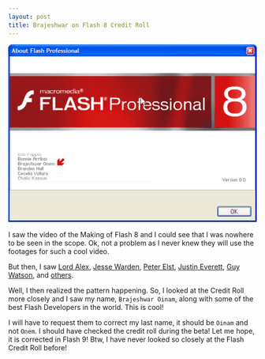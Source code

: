 ```yaml
---
layout: post
title: Brajeshwar on Flash 8 Credit Roll
---
```


[![Brajeshwar on Flash 8 Credit Roll)](/static/2005/brajeshwar-flash-8-credit-roll.png)](http://www.flickr.com/photos/brajeshwar/142644683/)

I saw the video of the Making of Flash 8 and I could see that I was nowhere to be seen in the scope. Ok, not a problem as I never knew they will use the footages for such a cool video.

But then, I saw
[Lord Alex](http://www.lordalex.org/2005/09/macromedia-flash-8-credits-special.php),
[Jesse Warden](http://www.jessewarden.com/archives/2005/09/macromedia_flas.html),
[Peter Elst](http://www.peterelst.com/blog/2005/09/29/flash-8-credits/),
[Justin Everett](http://justin.everett-church.com/index.php/2005/09/29/flash-8-credits-no-thank-you/),
[Guy Watson](http://www.flashguru.co.uk/flash-8-special-thanks/),
and [others](http://www.ifbin.com/news/2005/09/14-ifbin-authors-receive-credit-within.html).

Well, I then realized the pattern happening. So, I looked at the Credit Roll more closely and I saw my name, `Brajeshwar Oinam`, along with some of the best Flash Developers in the world. This is cool!

I will have to request them to correct my last name, it should be `Oinam` and not `Onem`. I should have checked the credit roll during the beta! Let me hope, it is corrected in Flash 9!
Btw, I have never looked so closely at the Flash Credit Roll before!

